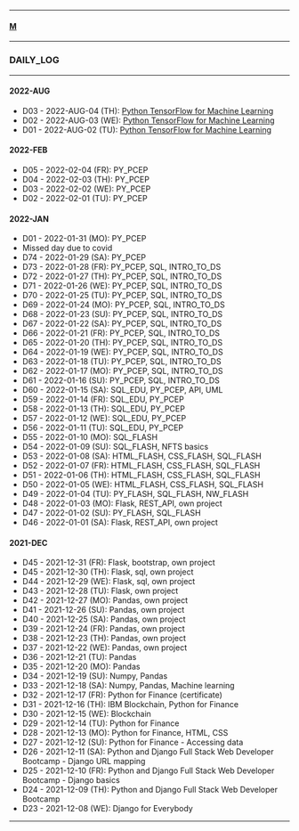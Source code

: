
---

#### [M](https://github.com/ttltrk/TTT/blob/master/menu.md)

---

### DAILY_LOG

---

#### 2022-AUG

- D03 - 2022-AUG-04 (TH): [Python TensorFlow for Machine Learning](https://www.youtube.com/watch?v=VtRLrQ3Ev-U&t=921s)
- D02 - 2022-AUG-03 (WE): [Python TensorFlow for Machine Learning](https://www.youtube.com/watch?v=VtRLrQ3Ev-U&t=921s)
- D01 - 2022-AUG-02 (TU): [Python TensorFlow for Machine Learning](https://www.youtube.com/watch?v=VtRLrQ3Ev-U&t=921s)

#### 2022-FEB

- D05 - 2022-02-04 (FR): PY_PCEP
- D04 - 2022-02-03 (TH): PY_PCEP
- D03 - 2022-02-02 (WE): PY_PCEP
- D02 - 2022-02-01 (TU): PY_PCEP

#### 2022-JAN


- D01 - 2022-01-31 (MO): PY_PCEP
- Missed day due to covid
- D74 - 2022-01-29 (SA): PY_PCEP
- D73 - 2022-01-28 (FR): PY_PCEP, SQL, INTRO_TO_DS
- D72 - 2022-01-27 (TH): PY_PCEP, SQL, INTRO_TO_DS
- D71 - 2022-01-26 (WE): PY_PCEP, SQL, INTRO_TO_DS
- D70 - 2022-01-25 (TU): PY_PCEP, SQL, INTRO_TO_DS
- D69 - 2022-01-24 (MO): PY_PCEP, SQL, INTRO_TO_DS
- D68 - 2022-01-23 (SU): PY_PCEP, SQL, INTRO_TO_DS
- D67 - 2022-01-22 (SA): PY_PCEP, SQL, INTRO_TO_DS
- D66 - 2022-01-21 (FR): PY_PCEP, SQL, INTRO_TO_DS
- D65 - 2022-01-20 (TH): PY_PCEP, SQL, INTRO_TO_DS
- D64 - 2022-01-19 (WE): PY_PCEP, SQL, INTRO_TO_DS
- D63 - 2022-01-18 (TU): PY_PCEP, SQL, INTRO_TO_DS
- D62 - 2022-01-17 (MO): PY_PCEP, SQL, INTRO_TO_DS
- D61 - 2022-01-16 (SU): PY_PCEP, SQL, INTRO_TO_DS
- D60 - 2022-01-15 (SA): SQL_EDU, PY_PCEP, API, UML
- D59 - 2022-01-14 (FR): SQL_EDU, PY_PCEP
- D58 - 2022-01-13 (TH): SQL_EDU, PY_PCEP
- D57 - 2022-01-12 (WE): SQL_EDU, PY_PCEP
- D56 - 2022-01-11 (TU): SQL_EDU, PY_PCEP
- D55 - 2022-01-10 (MO): SQL_FLASH
- D54 - 2022-01-09 (SU): SQL_FLASH, NFTS basics
- D53 - 2022-01-08 (SA): HTML_FLASH, CSS_FLASH, SQL_FLASH
- D52 - 2022-01-07 (FR): HTML_FLASH, CSS_FLASH, SQL_FLASH
- D51 - 2022-01-06 (TH): HTML_FLASH, CSS_FLASH, SQL_FLASH
- D50 - 2022-01-05 (WE): HTML_FLASH, CSS_FLASH, SQL_FLASH
- D49 - 2022-01-04 (TU): PY_FLASH, SQL_FLASH, NW_FLASH
- D48 - 2022-01-03 (MO): Flask, REST_API, own project
- D47 - 2022-01-02 (SU): PY_FLASH, SQL_FLASH
- D46 - 2022-01-01 (SA): Flask, REST_API, own project

#### 2021-DEC

- D45 - 2021-12-31 (FR): Flask, bootstrap, own project
- D45 - 2021-12-30 (TH): Flask, sql, own project
- D44 - 2021-12-29 (WE): Flask, sql, own project
- D43 - 2021-12-28 (TU): Flask, own project
- D42 - 2021-12-27 (MO): Pandas, own project
- D41 - 2021-12-26 (SU): Pandas, own project
- D40 - 2021-12-25 (SA): Pandas, own project
- D39 - 2021-12-24 (FR): Pandas, own project
- D38 - 2021-12-23 (TH): Pandas, own project
- D37 - 2021-12-22 (WE): Pandas, own project
- D36 - 2021-12-21 (TU): Pandas
- D35 - 2021-12-20 (MO): Pandas
- D34 - 2021-12-19 (SU): Numpy, Pandas
- D33 - 2021-12-18 (SA): Numpy, Pandas, Machine learning
- D32 - 2021-12-17 (FR): Python for Finance (certificate)
- D31 - 2021-12-16 (TH): IBM Blockchain, Python for Finance
- D30 - 2021-12-15 (WE): Blockchain
- D29 - 2021-12-14 (TU): Python for Finance
- D28 - 2021-12-13 (MO): Python for Finance, HTML, CSS
- D27 - 2021-12-12 (SU): Python for Finance - Accessing data
- D26 - 2021-12-11 (SA): Python and Django Full Stack Web Developer Bootcamp - Django URL mapping
- D25 - 2021-12-10 (FR): Python and Django Full Stack Web Developer Bootcamp - Django basics
- D24 - 2021-12-09 (TH): Python and Django Full Stack Web Developer Bootcamp
- D23 - 2021-12-08 (WE): Django for Everybody

---
